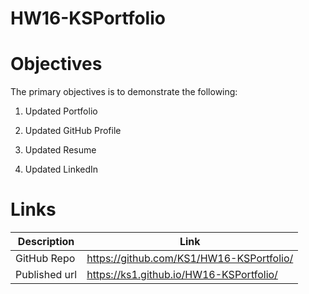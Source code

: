 # HW16-KSPortfolio




# Objectives

The primary objectives is to demonstrate the following:

1. Updated Portfolio

2. Updated GitHub Profile

3. Updated Resume

4. Updated LinkedIn

# Links

| Description       | Link                                         |
| ----------------- | -------------------------------------------- |
| GitHub Repo       | https://github.com/KS1/HW16-KSPortfolio/ |
| Published url | https://ks1.github.io/HW16-KSPortfolio/    |
